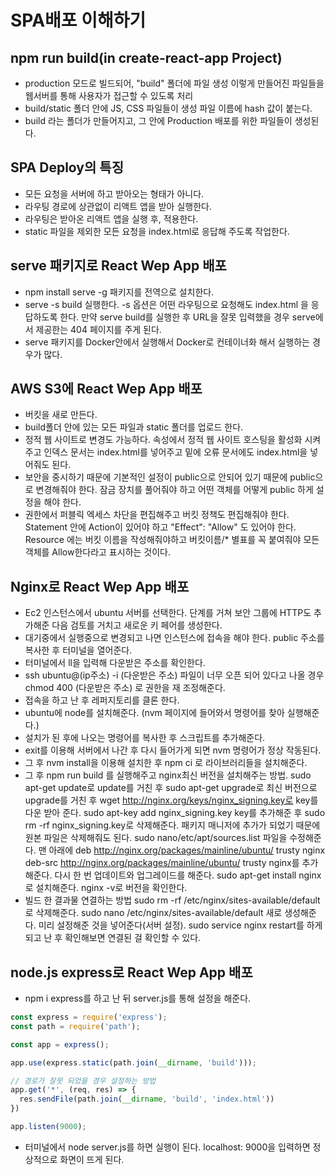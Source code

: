 # SPA배포 이해하기
## npm run build(in create-react-app Project)
- production 모드로 빌드되어, "build" 폴더에 파일 생성 이렇게 만들어진 파일들을 웹서버를 통해 사용자가 접근할 수 있도록 처리
- build/static 폴더 안에 JS, CSS 파일들이 생성 파일 이름에 hash 값이 붙는다.
- build 라는 폴더가 만들어지고, 그 안에 Production 배포를 위한 파일들이 생성된다.

## SPA Deploy의 특징
- 모든 요청을 서버에 하고 받아오는 형태가 아니다.
- 라우팅 경로에 상관없이 리액트 앱을 받아 실행한다.
- 라우팅은 받아온 리액트 앱을 실행 후, 적용한다. 
- static 파일을 제외한 모든 요청을 index.html로 응답해 주도록 작업한다.

## serve 패키지로 React Wep App 배포
- npm install serve -g 패키지를 전역으로 설치한다.
- serve -s build 실행한다. -s 옵션은 어떤 라우팅으로 요청해도 index.html 을 응답하도록 한다. 만약 serve build를 실행한 후 URL을 잘못 입력했을 경우 serve에서 제공한는 404 페이지를 주게 된다. 
- serve 패키지를 Docker안에서 실행해서 Docker로 컨테이너화 해서 실행하는 경우가 많다.

## AWS S3에 React Wep App 배포
- 버킷을 새로 만든다.
- build폴더 안에 있는 모든 파일과 static 폴더를 업로드 한다.
- 정적 웹 사이트로 변경도 가능하다. 속성에서 정적 웹 사이트 호스팅을 활성화 시켜주고 인덱스 문서는 index.html를 넣어주고 밑에 오류 문서에도 index.html을 넣어줘도 된다.
- 보안을 중시하기 때문에 기본적인 설정이 public으로 안되어 있기 때문에 public으로 변경해줘야 한다. 잠금 장치를 풀어줘야 하고 어떤 객체를 어떻게 public 하게 설정을 해야 한다.
- 권한에서 퍼블릭 엑세스 차단을 편집해주고 버킷 정책도 편집해줘야 한다. Statement 안에 Action이 있어야 하고 "Effect": "Allow" 도 있어야 한다. Resource 에는 버킷 이름을 작성해줘야하고 버킷이름/* 별표를 꼭 붙여줘야 모든 객체를 Allow한다라고 표시하는 것이다.

## Nginx로 React Wep App 배포
- Ec2 인스턴스에서 ubuntu 서버를 선택한다. 단계를 거쳐 보안 그룹에 HTTP도 추가해준 다음 검토를 거치고 새로운 키 페어를 생성한다.
- 대기중에서 실행중으로 변경되고 나면 인스턴스에 접속을 해야 한다. public 주소를 복사한 후 터미널을 열어준다.
- 터미널에서 ll을 입력해 다운받은 주소를 확인한다.
- ssh ubuntu@(ip주소) -i (다운받은 주소) 파일이 너무 오픈 되어 있다고 나올 경우 chmod 400 (다운받은 주소) 로 권한을 재 조정해준다.
- 접속을 하고 난 후 레퍼지토리를 클론 한다.
- ubuntu에 node를 설치해준다. (nvm 페이지에 들어와서 명령어를 찾아 실행해준다.)
- 설치가 된 후에 나오는 명령어를 복사한 후 스크립트를 추가해준다.
- exit를 이용해 서버에서 나간 후 다시 들어가게 되면 nvm 명령어가 정상 작동된다.
- 그 후 nvm install을 이용해 설치한 후 npm ci 로 라이브러리들을 설치해준다.
- 그 후 npm run build 를 실행해주고 nginx최신 버전을 설치해주는 방법. sudo apt-get update로 update를 거친 후 sudo apt-get upgrade로 최신 버전으로 upgrade를 거친 후 wget http://nginx.org/keys/nginx_signing.key로 key를 다운 받아 준다. sudo apt-key add nginx_signing.key key를 추가해준 후 sudo rm -rf nginx_signing.key로 삭제해준다. 패키지 매니저에 추가가 되었기 때문에 원본 파일은 삭제해줘도 된다. sudo nano/etc/apt/sources.list 파일을 수정해준다. 맨 아래에 deb http://nginx.org/packages/mainline/ubuntu/ trusty nginx deb-src http://nginx.org/packages/mainline/ubuntu/ trusty nginx를 추가해준다. 다시 한 번 업데이트와 업그레이드를 해준다. sudo apt-get install nginx로 설치해준다. nginx -v로 버전을 확인한다. 
- 빌드 한 결과물 연결하는 방법 sudo rm -rf /etc/nginx/sites-available/default로 삭제해준다. sudo nano /etc/nginx/sites-available/default 새로 생성해준다. 미리 설정해준 것을 넣어준다(서버 설정). sudo service nginx restart를 하게 되고 난 후 확인해보면 연결된 걸 확인할 수 있다.

## node.js express로 React Wep App 배포
- npm i express를 하고 난 뒤 server.js를 통해 설정을 해준다.
```js
const express = require('express');
const path = require('path');

const app = express();

app.use(express.static(path.join(__dirname, 'build')));

// 경로가 잘못 되었을 경우 설정하는 방법
app.get('*', (req, res) => {
  res.sendFile(path.join(__dirname, 'build', 'index.html'))
})

app.listen(9000);
```
- 터미널에서 node server.js를 하면 실행이 된다. localhost: 9000을 입력하면 정상적으로 화면이 뜨게 된다.



















